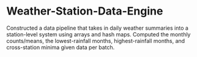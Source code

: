 # Weather-Station-Data-Engine
Constructed a data pipeline that takes in daily weather summaries into a station-level system using arrays and hash maps. Computed the monthly counts/means, the lowest-rainfall months, highest-rainfall months, and cross-station minima given data per batch. 
